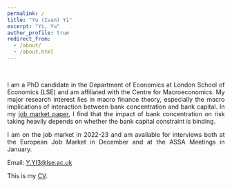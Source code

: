 ```yaml
---
permalink: /
title: "Yu (Ivan) Yi"
excerpt: "Yi, Yu"
author_profile: true
redirect_from: 
  - /about/
  - /about.html
---
```

<br/>
<style>
body {
text-align: justify}
</style>

I am a PhD candidate in the Department of Economics at London School of Economics (LSE) and am affiliated with the Centre for Macroeconomics. My major research interest lies in macro finance theory, especially the macro implications of interaction between bank concentration and bank capital. In my [job market paper](https://ivanyyi.github.io/files/JMP_YUYI.pdf), I find that the impact of bank concentration on risk taking heavily depends on whether the bank capital constraint is binding.



<!-- I received my PhD from xx in xx.-->
I am on the job market in 2022-23 and am available for interviews both at the European Job Market in December and at the ASSA Meetings in January. 

Email: [Y.YI3@lse.ac.uk](mailto:Y.YI3@lse.ac.uk)

This is my [CV](https://IvanYYi.github.io/files/CV_YUYI.pdf).


